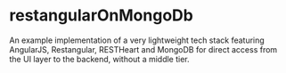 # restangularOnMongoDb
An example implementation of a very lightweight tech stack featuring AngularJS, Restangular, RESTHeart and MongoDB for direct access from the UI layer to the backend, without a middle tier.
